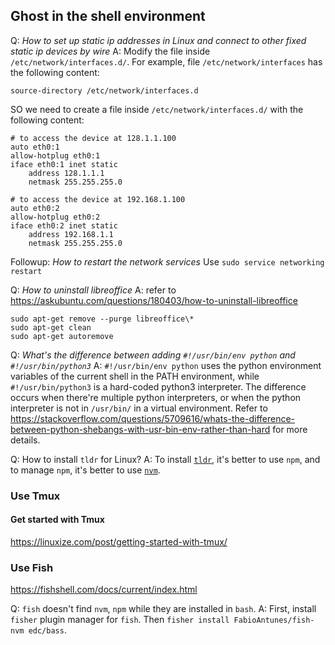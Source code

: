 ## Ghost in the shell environment

Q: _How to set up static ip addresses in Linux and connect to other fixed static ip devices by wire_
A: Modify the file inside `/etc/network/interfaces.d/`.
For example, file `/etc/network/interfaces` has the following content:

```
source-directory /etc/network/interfaces.d
```

SO we need to create a file inside `/etc/network/interfaces.d/` with the following content:

```
# to access the device at 128.1.1.100
auto eth0:1
allow-hotplug eth0:1
iface eth0:1 inet static
    address 128.1.1.1
    netmask 255.255.255.0

# to access the device at 192.168.1.100
auto eth0:2
allow-hotplug eth0:2
iface eth0:2 inet static
    address 192.168.1.1
    netmask 255.255.255.0
```

Followup: _How to restart the network services_
Use `sudo service networking restart`

Q: _How to uninstall libreoffice_
A: refer to https://askubuntu.com/questions/180403/how-to-uninstall-libreoffice

```
sudo apt-get remove --purge libreoffice\*
sudo apt-get clean
sudo apt-get autoremove
```

Q: _What's the difference between adding `#!/usr/bin/env python` and `#!/usr/bin/python3`_
A: `#!/usr/bin/env python` uses the python environment variables of the current shell in the PATH environment, while `#!/usr/bin/python3` is a hard-coded python3 interpreter. The difference occurs when there're multiple python interpreters, or when the python interpreter is not in `/usr/bin/` in a virtual environment. Refer to https://stackoverflow.com/questions/5709616/whats-the-difference-between-python-shebangs-with-usr-bin-env-rather-than-hard for more details.

Q: How to install `tldr` for Linux?
A: To install [`tldr`](https://tldr.sh/), it's better to use `npm`, and to manage `npm`, it's better to use [`nvm`](https://www.freecodecamp.org/news/how-to-install-node-js-on-ubuntu-and-update-npm-to-the-latest-version/).

### Use Tmux

#### Get started with Tmux

https://linuxize.com/post/getting-started-with-tmux/

### Use Fish

https://fishshell.com/docs/current/index.html

Q: `fish` doesn't find `nvm`, `npm` while they are installed in `bash`.
A: First, install `fisher` plugin manager for `fish`. Then `fisher install FabioAntunes/fish-nvm edc/bass`.
